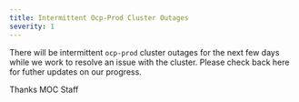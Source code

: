 ```yaml
---
title: Intermittent Ocp-Prod Cluster Outages
severity: 1
---
```


There will be intermittent `ocp-prod` cluster outages for the next few days
while we work to resolve an issue with the cluster. Please check back
here for futher updates on our progress.

Thanks
MOC Staff
